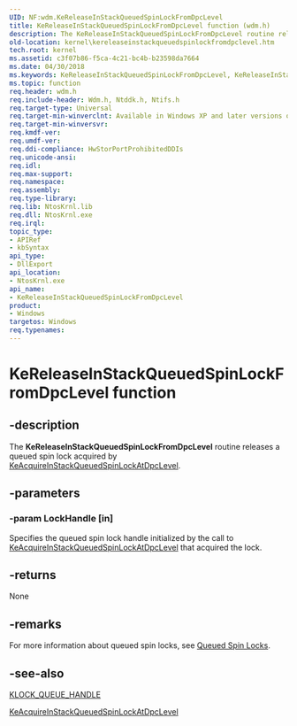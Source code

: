 ```yaml
---
UID: NF:wdm.KeReleaseInStackQueuedSpinLockFromDpcLevel
title: KeReleaseInStackQueuedSpinLockFromDpcLevel function (wdm.h)
description: The KeReleaseInStackQueuedSpinLockFromDpcLevel routine releases a queued spin lock acquired by KeAcquireInStackQueuedSpinLockAtDpcLevel.
old-location: kernel\kereleaseinstackqueuedspinlockfromdpclevel.htm
tech.root: kernel
ms.assetid: c3f07b86-f5ca-4c21-bc4b-b23598da7664
ms.date: 04/30/2018
ms.keywords: KeReleaseInStackQueuedSpinLockFromDpcLevel, KeReleaseInStackQueuedSpinLockFromDpcLevel routine [Kernel-Mode Driver Architecture], k105_76a65a2a-d5b2-4066-90e9-4539c5e39930.xml, kernel.kereleaseinstackqueuedspinlockfromdpclevel, wdm/KeReleaseInStackQueuedSpinLockFromDpcLevel
ms.topic: function
req.header: wdm.h
req.include-header: Wdm.h, Ntddk.h, Ntifs.h
req.target-type: Universal
req.target-min-winverclnt: Available in Windows XP and later versions of Windows.
req.target-min-winversvr: 
req.kmdf-ver: 
req.umdf-ver: 
req.ddi-compliance: HwStorPortProhibitedDDIs
req.unicode-ansi: 
req.idl: 
req.max-support: 
req.namespace: 
req.assembly: 
req.type-library: 
req.lib: NtosKrnl.lib
req.dll: NtosKrnl.exe
req.irql: 
topic_type:
- APIRef
- kbSyntax
api_type:
- DllExport
api_location:
- NtosKrnl.exe
api_name:
- KeReleaseInStackQueuedSpinLockFromDpcLevel
product:
- Windows
targetos: Windows
req.typenames: 
---
```


# KeReleaseInStackQueuedSpinLockFromDpcLevel function


## -description


The <b>KeReleaseInStackQueuedSpinLockFromDpcLevel</b> routine releases a queued spin lock acquired by <a href="https://msdn.microsoft.com/library/windows/hardware/ff551908">KeAcquireInStackQueuedSpinLockAtDpcLevel</a>.


## -parameters




### -param LockHandle [in]

Specifies the queued spin lock handle initialized by the call to <a href="https://msdn.microsoft.com/library/windows/hardware/ff551908">KeAcquireInStackQueuedSpinLockAtDpcLevel</a> that acquired the lock.


## -returns



None




## -remarks



For more information about queued spin locks, see <a href="https://msdn.microsoft.com/library/windows/hardware/ff559970">Queued Spin Locks</a>.




## -see-also




<a href="https://msdn.microsoft.com/library/windows/hardware/ff554247">KLOCK_QUEUE_HANDLE</a>



<a href="https://msdn.microsoft.com/library/windows/hardware/ff551908">KeAcquireInStackQueuedSpinLockAtDpcLevel</a>
 

 

